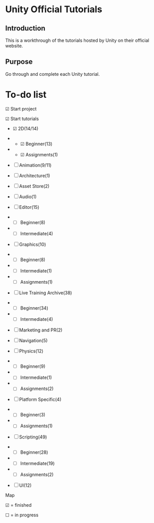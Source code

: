 Unity Official Tutorials
====

Introduction
-----------

This is a workthrough of the tutorials hosted by Unity on their official website.


Purpose
-------

Go through and complete each Unity tutorial.

To-do list
==========

&#x2611; Start project

&#x2611; Start tutorials

- &#x2611; 2D(14/14)

- - &#x2611; Beginner(13)

- - &#x2611; Assignments(1)

- &#9744; Animation(9/11)

- &#9744; Architecture(1)

- &#9744; Asset Store(2)

- &#9744; Audio(1)

- &#9744; Editor(15)

- - &#9744; Beginner(8)

- - &#9744; Intermediate(4)
 
- &#9744; Graphics(10)

- - &#9744; Beginner(8)

- - &#9744; Intermediate(1)

- - &#9744; Assignments(1)
 
- &#9744; Live Training Archive(38)

- - &#9744; Beginner(34)

- - &#9744; Intermediate(4)

- &#9744; Marketing and PR(2)

- &#9744; Navigation(5)
 
- &#9744; Physics(12)

- - &#9744; Beginner(9)

- - &#9744; Intermediate(1)

- - &#9744; Assignments(2)

- &#9744; Platform Specific(4)

- - &#9744; Beginner(3)

- - &#9744; Assignments(1)
 
- &#9744; Scripting(49)

- - &#9744; Beginner(28)

- - &#9744; Intermediate(19)

- - &#9744; Assignments(2)

- &#9744; UI(12)
 



Map

&#x2611; = finished

&#9744; = in progress
